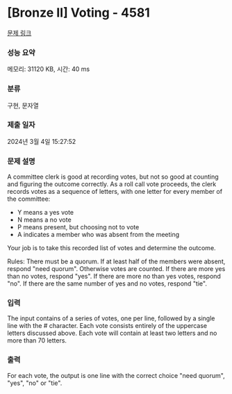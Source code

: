 # [Bronze II] Voting - 4581 

[문제 링크](https://www.acmicpc.net/problem/4581) 

### 성능 요약

메모리: 31120 KB, 시간: 40 ms

### 분류

구현, 문자열

### 제출 일자

2024년 3월 4일 15:27:52

### 문제 설명

<p>A committee clerk is good at recording votes, but not so good at counting and figuring the outcome correctly.  As a roll call vote proceeds, the clerk records votes as a sequence of letters, with one letter for every member of the committee:</p>

<ul>
	<li>Y means a yes vote</li>
	<li>N means a no vote</li>
	<li>P means present, but choosing not to vote</li>
	<li>A indicates a member who was absent from the meeting</li>
</ul>

<p>Your job is to take this recorded list of votes and determine the outcome.</p>

<p>Rules: There must be a quorum.  If at least half of the members were absent, respond "need quorum".  Otherwise votes are counted.   If there are more yes than no votes, respond "yes".   If there are more no than yes votes, respond "no".   If there are the same number of yes and no votes, respond "tie". </p>

### 입력 

 <p>The input contains of a series of votes, one per line, followed by a single line with the # character. Each vote consists entirely of the uppercase letters discussed above. Each vote will contain at least two letters and no more than 70 letters.</p>

### 출력 

 <p>For each vote, the output is one line with the correct choice "need quorum", "yes", "no" or "tie".</p>

